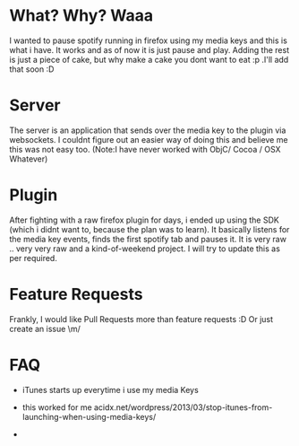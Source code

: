 What? Why? Waaa
================
I wanted to pause spotify running in firefox using my media keys and this is what i have. It works and as of now it is just pause and play. Adding the rest is just a piece of cake, but why make a cake you dont want to eat :p .I'll add that soon :D

Server
=======
The server is an application that sends over the media key to the plugin via websockets. I couldnt figure out an easier way of doing this and believe me this was not easy too. (Note:I have never worked with ObjC/ Cocoa / OSX Whatever)

Plugin
======
After fighting with a raw firefox plugin for days, i ended up using the SDK (which i didnt want to, because the plan was to learn). It basically listens for the media key events, finds the first spotify tab and pauses it. It is very raw .. very very raw and a kind-of-weekend project. I will try to update this as per required.

Feature Requests
================
Frankly, I would like Pull Requests more than feature requests :D
Or just create an issue \m/

FAQ
===

* iTunes starts up everytime i use my media Keys
 - this worked for me acidx.net/wordpress/2013/03/stop-itunes-from-launching-when-using-media-keys/

*
